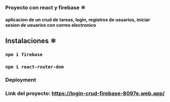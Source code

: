 ### Proyecto con react y firebase ⚛️
#### aplicacion de un crud de tareas, login, registros de usuarios, iniciar sesion de usuarios con correo electronico 


## Instalaciones  ⚛️
### `npm i firebase` 
### `npm i react-router-dom`

### Deployment

### Link del proyecto: https://login-crud-firebase-8097e.web.app/



